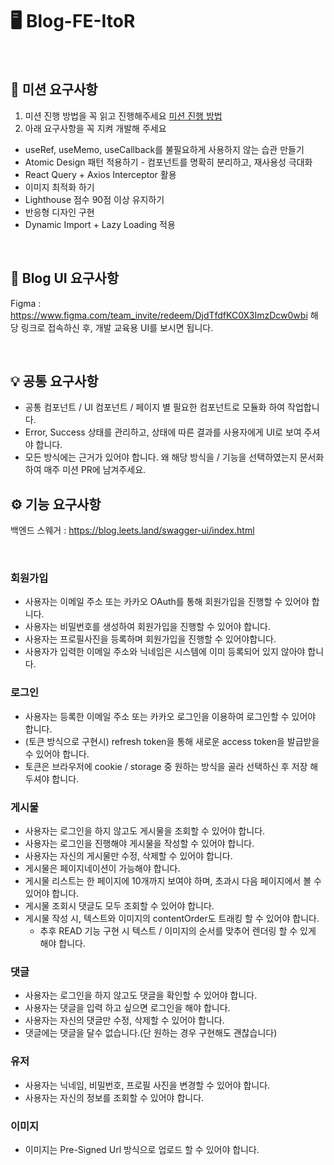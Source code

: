 # 🖥️ Blog-FE-ItoR

<br>

## 🎯 미션 요구사항

1. 미션 진행 방법을 꼭 읽고 진행해주세요
   [미션 진행 방법](https://www.notion.so/46dbd9440a4f4d5e97228011dff70f5a?pvs=21)
2. 아래 요구사항을 꼭 지켜 개발해 주세요
- useRef, useMemo, useCallback를 불필요하게 사용하지 않는 습관 만들기
- Atomic Design 패턴 적용하기 - 컴포넌트를 명확히 분리하고, 재사용성 극대화
- React Query + Axios Interceptor 활용
- 이미지 최적화 하기
- Lighthouse 점수 90점 이상 유지하기
- 반응형 디자인 구현
- Dynamic Import + Lazy Loading 적용

<br>

## 🎨 Blog UI 요구사항

Figma : https://www.figma.com/team_invite/redeem/DjdTfdfKC0X3ImzDcw0wbi
해당 링크로 접속하신 후, 개발 교육용 UI를 보시면 됩니다.

<br>

## 💡 공통 요구사항

- 공통 컴포넌트 / UI 컴포넌트 / 페이지 별 필요한 컴포넌트로 모듈화 하여 작업합니다.
- Error, Success 상태를 관리하고, 상태에 따른 결과를 사용자에게 UI로 보여 주셔야 합니다.
- 모든 방식에는 근거가 있어야 합니다. 왜 해당 방식을 / 기능을 선택하였는지 문서화 하여 매주 미션 PR에 남겨주세요.

## ⚙️ 기능 요구사항

백엔드 스웨거 : https://blog.leets.land/swagger-ui/index.html

<br>

###  회원가입

- 사용자는 이메일 주소 또는 카카오 OAuth를 통해 회원가입을 진행할 수 있어야 합니다.
- 사용자는 비밀번호를 생성하여 회원가입을 진행할 수 있어야 합니다.
- 사용자는 프로필사진을 등록하며 회원가입을 진행할 수 있어야합니다.
- 사용자가 입력한 이메일 주소와 닉네임은 시스템에 이미 등록되어 있지 않아야 합니다.

### 로그인

- 사용자는 등록한 이메일 주소 또는 카카오 로그인을 이용하여 로그인할 수 있어야 합니다.
- (토큰 방식으로 구현시) refresh token을 통해 새로운 access token을 발급받을 수 있어야 합니다.
- 토큰은 브라우저에 cookie / storage 중 원하는 방식을 골라 선택하신 후 저장 해 두셔야 합니다.
  

### 게시물

- 사용자는 로그인을 하지 않고도 게시물을 조회할 수 있어야 합니다.
- 사용자는 로그인을 진행해야 게시물을 작성할 수 있어야 합니다.
- 사용자는 자신의 게시물만 수정, 삭제할 수 있어야 합니다.
- 게시물은 페이지네이션이 가능해야 합니다.
- 게시물 리스트는 한 페이지에 10개까지 보여야 하며, 초과시 다음 페이지에서 볼 수 있어야 합니다.
- 게시물 조회시 댓글도 모두 조회할 수 있어야 합니다.
- 게시물 작성 시, 텍스트와 이미지의 contentOrder도 트래킹 할 수 있어야 합니다.
  - 추후 READ 기능 구현 시 텍스트 / 이미지의 순서를 맞추어 렌더링 할 수 있게 해야 합니다.

### 댓글

- 사용자는 로그인을 하지 않고도 댓글을 확인할 수 있어야 합니다.
- 사용자는 댓글을 입력 하고 싶으면 로그인을 해야 합니다.
- 사용자는 자신의 댓글만 수정, 삭제할 수 있어야 합니다.
- 댓글에는 댓글을 달수 없습니다.(단 원하는 경우 구현해도 괜찮습니다)

### 유저

- 사용자는 닉네임, 비밀번호, 프로필 사진을 변경할 수 있어야 합니다.
- 사용자는 자신의 정보를 조회할 수 있어야 합니다.

### 이미지
- 이미지는 Pre-Signed Url 방식으로 업로드 할 수 있어야 합니다.

